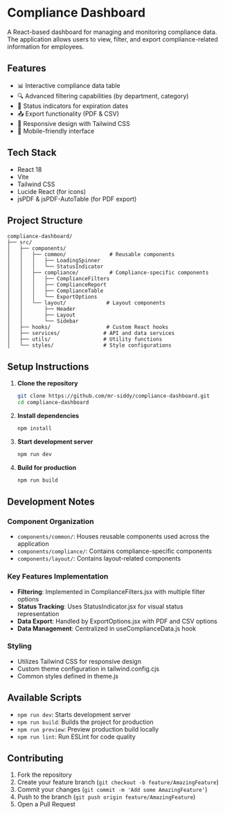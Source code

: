 # Compliance Dashboard

A React-based dashboard for managing and monitoring compliance data. The application allows users to view, filter, and export compliance-related information for employees.

## Features

- 📊 Interactive compliance data table
- 🔍 Advanced filtering capabilities (by department, category)
- 📅 Status indicators for expiration dates
- 📤 Export functionality (PDF & CSV)
- 🎨 Responsive design with Tailwind CSS
- 📱 Mobile-friendly interface

## Tech Stack

- React 18
- Vite
- Tailwind CSS
- Lucide React (for icons)
- jsPDF & jsPDF-AutoTable (for PDF export)

## Project Structure

```
compliance-dashboard/
├── src/
│   ├── components/
│   │   ├── common/              # Reusable components
│   │   │   ├── LoadingSpinner
│   │   │   └── StatusIndicator
│   │   ├── compliance/          # Compliance-specific components
│   │   │   ├── ComplianceFilters
│   │   │   ├── ComplianceReport
│   │   │   ├── ComplianceTable
│   │   │   └── ExportOptions
│   │   └── layout/             # Layout components
│   │       ├── Header
│   │       ├── Layout
│   │       └── Sidebar
│   ├── hooks/                  # Custom React hooks
│   ├── services/              # API and data services
│   ├── utils/                 # Utility functions
│   └── styles/                # Style configurations
```

## Setup Instructions

1. **Clone the repository**
   ```bash
   git clone https://github.com/mr-siddy/compliance-dashboard.git
   cd compliance-dashboard
   ```

2. **Install dependencies**
   ```bash
   npm install
   ```

3. **Start development server**
   ```bash
   npm run dev
   ```

4. **Build for production**
   ```bash
   npm run build
   ```

## Development Notes

### Component Organization
- `components/common/`: Houses reusable components used across the application
- `components/compliance/`: Contains compliance-specific components
- `components/layout/`: Contains layout-related components

### Key Features Implementation
- **Filtering**: Implemented in ComplianceFilters.jsx with multiple filter options
- **Status Tracking**: Uses StatusIndicator.jsx for visual status representation
- **Data Export**: Handled by ExportOptions.jsx with PDF and CSV options
- **Data Management**: Centralized in useComplianceData.js hook

### Styling
- Utilizes Tailwind CSS for responsive design
- Custom theme configuration in tailwind.config.cjs
- Common styles defined in theme.js

## Available Scripts

- `npm run dev`: Starts development server
- `npm run build`: Builds the project for production
- `npm run preview`: Preview production build locally
- `npm run lint`: Run ESLint for code quality

## Contributing

1. Fork the repository
2. Create your feature branch (`git checkout -b feature/AmazingFeature`)
3. Commit your changes (`git commit -m 'Add some AmazingFeature'`)
4. Push to the branch (`git push origin feature/AmazingFeature`)
5. Open a Pull Request